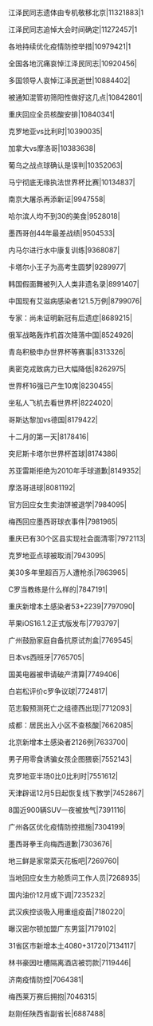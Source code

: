 江泽民同志遗体由专机敬移北京|11321883|1

江泽民同志追悼大会时间确定|11272457|1

各地持续优化疫情防控举措|10979421|1

全国各地沉痛哀悼江泽民同志|10920456|

多国领导人哀悼江泽民逝世|10884402|

被通知混管初筛阳性做好这几点|10842801|

重庆回应全员核酸安排|10840341|

克罗地亚vs比利时|10390035|

加拿大vs摩洛哥|10383638|

葡乌之战点球确认是误判|10352063|

马宁彻底无缘执法世界杯比赛|10134837|

南京大屠杀再添新证|9947558|

哈尔滨人均不到30的美食|9528018|

墨西哥创44年最差战绩|9504533|

内马尔进行水中康复训练|9368087|

卡塔尔小王子为高考生圆梦|9289977|

韩国假面舞被列入人类非遗名录|8991407|

中国现有艾滋病感染者121.5万例|8799076|

专家：尚未证明新冠有后遗症|8689215|

俄军战略轰炸机首次降落中国|8524926|

青岛积极申办世界杯等赛事|8313326|

奥密克戎致病力已大幅降低|8262975|

世界杯16强已产生10席|8230455|

坐私人飞机去看世界杯|8224020|

哥斯达黎加vs德国|8179422|

十二月的第一天|8178416|

突尼斯卡塔尔世界杯首球|8174386|

苏亚雷斯拒绝为2010年手球道歉|8149352|

摩洛哥进球|8081192|

官方回应女生卖油饼被退学|7984095|

梅西回应墨西哥球衣事件|7981965|

重庆已有30个区县实现社会面清零|7972113|

克罗地亚点球被取消|7943095|

美30多年里超百万人遭枪杀|7863965|

C罗当教练是什么样的|7847191|

重庆新增本土感染者53+2239|7797090|

苹果iOS16.1.2正式版发布|7793797|

广州鼓励家庭自备抗原试剂盒|7769545|

日本vs西班牙|7765705|

国美电器被申请破产清算|7749406|

白岩松评价c罗争议球|7724817|

范志毅预测死亡之组德西出现|7712093|

成都：居民出入小区不查核酸|7662085|

北京新增本土感染者2126例|7633700|

男子用零食诱骗女孩企图猥亵|7552143|

克罗地亚半场0比0比利时|7551612|

天津辟谣12月5日起恢复线下教学|7452867|

8国近900辆SUV一夜被放气|7391116|

广州各区优化疫情防控措施|7304199|

墨西哥拳王向梅西道歉|7303676|

地三鲜是家常菜天花板吧|7269760|

当地回应女生方舱质问工作人员|7268935|

国内油价12月或下调|7235232|

武汉疾控谈吸入用重组疫苗|7180220|

曝汉密尔顿加盟广东男篮|7179102|

31省区市新增本土4080+31720|7134117|

林书豪因吐槽隔离酒店被罚款|7119446|

济南疫情防控|7064381|

梅西莱万赛后拥抱|7046315|

赵刚任陕西省副省长|6887488|

